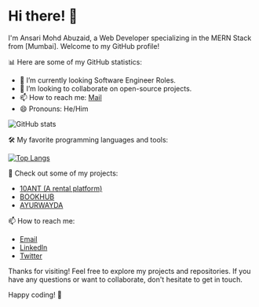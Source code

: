 # Hi there! 👋

I'm Ansari Mohd Abuzaid, a Web Developer specializing in the MERN Stack from [Mumbai]. Welcome to my GitHub profile!

📊 Here are some of my GitHub statistics:

- 🌱 I’m currently looking Software Engineer Roles.
- 👯 I’m looking to collaborate on open-source projects.
- 📫 How to reach me: [Mail](mailto:mohdabuzaid15@gmail.com)
- 😄 Pronouns: He/Him

![ GitHub stats](https://github-readme-stats.vercel.app/api?username=zaid1515&show_icons=true)

🛠️ My favorite programming languages and tools:

[![Top Langs](https://github-readme-stats.vercel.app/api/top-langs/?username=zaid1515&layout=compact)](https://github.com/zaid1515)

🚀 Check out some of my projects:

- [10ANT (A rental platform)]([https://task-manager-ynhk.onrender.com](https://10-ant.vercel.app/))
- [BOOKHUB]([https://basic-banking-system-zmo7.onrender.com](https://book-hub-rho.vercel.app/))
- [AYURWAYDA]([https://zaid1515.github.io/NewsOn/](https://ayurwayda.vercel.app/))

📫 How to reach me:

- [Email](mohdabuzaid15@gmail.com])
- [LinkedIn](https://www.linkedin.com/in/mohd-abuzaid-ansari-122404220/)
- [Twitter](https://twitter.com/MohdAbuzaidAns1)


Thanks for visiting! Feel free to explore my projects and repositories. If you have any questions or want to collaborate, don't hesitate to get in touch.

Happy coding! 🚀
